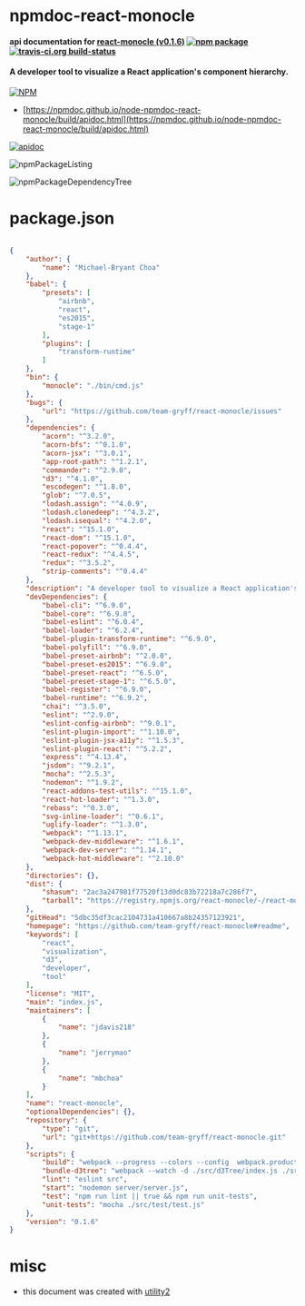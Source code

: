 # npmdoc-react-monocle

#### api documentation for  [react-monocle (v0.1.6)](https://github.com/team-gryff/react-monocle#readme)  [![npm package](https://img.shields.io/npm/v/npmdoc-react-monocle.svg?style=flat-square)](https://www.npmjs.org/package/npmdoc-react-monocle) [![travis-ci.org build-status](https://api.travis-ci.org/npmdoc/node-npmdoc-react-monocle.svg)](https://travis-ci.org/npmdoc/node-npmdoc-react-monocle)

#### A developer tool to visualize a React application's component hierarchy.

[![NPM](https://nodei.co/npm/react-monocle.png?downloads=true&downloadRank=true&stars=true)](https://www.npmjs.com/package/react-monocle)

- [https://npmdoc.github.io/node-npmdoc-react-monocle/build/apidoc.html](https://npmdoc.github.io/node-npmdoc-react-monocle/build/apidoc.html)

[![apidoc](https://npmdoc.github.io/node-npmdoc-react-monocle/build/screenCapture.buildCi.browser.%252Ftmp%252Fbuild%252Fapidoc.html.png)](https://npmdoc.github.io/node-npmdoc-react-monocle/build/apidoc.html)

![npmPackageListing](https://npmdoc.github.io/node-npmdoc-react-monocle/build/screenCapture.npmPackageListing.svg)

![npmPackageDependencyTree](https://npmdoc.github.io/node-npmdoc-react-monocle/build/screenCapture.npmPackageDependencyTree.svg)



# package.json

```json

{
    "author": {
        "name": "Michael-Bryant Choa"
    },
    "babel": {
        "presets": [
            "airbnb",
            "react",
            "es2015",
            "stage-1"
        ],
        "plugins": [
            "transform-runtime"
        ]
    },
    "bin": {
        "monocle": "./bin/cmd.js"
    },
    "bugs": {
        "url": "https://github.com/team-gryff/react-monocle/issues"
    },
    "dependencies": {
        "acorn": "^3.2.0",
        "acorn-bfs": "^0.1.0",
        "acorn-jsx": "^3.0.1",
        "app-root-path": "^1.2.1",
        "commander": "^2.9.0",
        "d3": "^4.1.0",
        "escodegen": "^1.8.0",
        "glob": "^7.0.5",
        "lodash.assign": "^4.0.9",
        "lodash.clonedeep": "^4.3.2",
        "lodash.isequal": "^4.2.0",
        "react": "^15.1.0",
        "react-dom": "^15.1.0",
        "react-popover": "^0.4.4",
        "react-redux": "^4.4.5",
        "redux": "^3.5.2",
        "strip-comments": "^0.4.4"
    },
    "description": "A developer tool to visualize a React application's component hierarchy.",
    "devDependencies": {
        "babel-cli": "^6.9.0",
        "babel-core": "^6.9.0",
        "babel-eslint": "^6.0.4",
        "babel-loader": "^6.2.4",
        "babel-plugin-transform-runtime": "^6.9.0",
        "babel-polyfill": "^6.9.0",
        "babel-preset-airbnb": "^2.0.0",
        "babel-preset-es2015": "^6.9.0",
        "babel-preset-react": "^6.5.0",
        "babel-preset-stage-1": "^6.5.0",
        "babel-register": "^6.9.0",
        "babel-runtime": "^6.9.2",
        "chai": "^3.5.0",
        "eslint": "^2.9.0",
        "eslint-config-airbnb": "^9.0.1",
        "eslint-plugin-import": "^1.10.0",
        "eslint-plugin-jsx-a11y": "^1.5.3",
        "eslint-plugin-react": "^5.2.2",
        "express": "^4.13.4",
        "jsdom": "^9.2.1",
        "mocha": "^2.5.3",
        "nodemon": "^1.9.2",
        "react-addons-test-utils": "^15.1.0",
        "react-hot-loader": "^1.3.0",
        "rebass": "^0.3.0",
        "svg-inline-loader": "^0.6.1",
        "uglify-loader": "^1.3.0",
        "webpack": "^1.13.1",
        "webpack-dev-middleware": "^1.6.1",
        "webpack-dev-server": "^1.14.1",
        "webpack-hot-middleware": "^2.10.0"
    },
    "directories": {},
    "dist": {
        "shasum": "2ac3a247981f77520f13d0dc83b72218a7c286f7",
        "tarball": "https://registry.npmjs.org/react-monocle/-/react-monocle-0.1.6.tgz"
    },
    "gitHead": "5dbc35df3cac2104731a410667a8b24357123921",
    "homepage": "https://github.com/team-gryff/react-monocle#readme",
    "keywords": [
        "react",
        "visualization",
        "d3",
        "developer",
        "tool"
    ],
    "license": "MIT",
    "main": "index.js",
    "maintainers": [
        {
            "name": "jdavis218"
        },
        {
            "name": "jerrymao"
        },
        {
            "name": "mbchoa"
        }
    ],
    "name": "react-monocle",
    "optionalDependencies": {},
    "repository": {
        "type": "git",
        "url": "git+https://github.com/team-gryff/react-monocle.git"
    },
    "scripts": {
        "build": "webpack --progress --colors --config  webpack.production.config.js --watch",
        "bundle-d3tree": "webpack --watch -d ./src/d3Tree/index.js ./src/d3Tree/bundle.js",
        "lint": "eslint src",
        "start": "nodemon server/server.js",
        "test": "npm run lint || true && npm run unit-tests",
        "unit-tests": "mocha ./src/test/test.js"
    },
    "version": "0.1.6"
}
```



# misc
- this document was created with [utility2](https://github.com/kaizhu256/node-utility2)
